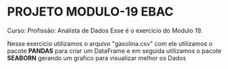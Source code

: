 # PROJETO MODULO-19 EBAC

Curso: Profissão: Analista de Dados
Esse é o exercicio do Modulo 19.

Nesse exercicio utilizamos o arquivo "gasolina.csv"
com ele utilizamos o pacote **PANDAS** para criar um DataFrame
e em seguida utilizamos o pacote **SEABORN**
gerando um grafico para visualizar melhor os Dados
